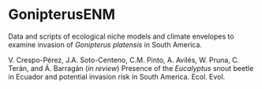 # GonipterusENM 
Data and scripts of ecological niche models and climate envelopes to examine invasion of <i>Gonipterus platensis</i> in South America.

V. Crespo-Pérez, J.A. Soto-Centeno, C.M. Pinto, A. Avilés, W. Pruna, C. Terán, and Á. Barragán (<i>in review</i>) Presence of the <i>Eucalyptus</i> snout beetle in Ecuador and potential invasion risk in South America. Ecol. Evol. 
